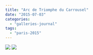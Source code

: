```yaml
---
title: "Arc de Triomphe du Carrousel"
date: "2015-07-03"
categories: 
  - "galleries-journal"
tags: 
  - "paris-2015"
---
```


[![](images/Arc-de-Triomphe-du-Carrousel-scaled-1.jpeg)](images/Arc-de-Triomphe-du-Carrousel-scaled-1.jpeg)
[![](images/Arc-de-Triomphe-du-Carrousel-scaled-1.jpeg)](images/Arc-de-Triomphe-du-Carrousel-scaled-1.jpeg)
